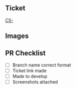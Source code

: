 ## Ticket

[CS-](https://canddi.atlassian.net/browse/CS-)

## Images



## PR Checklist

- [ ] Branch name correct format
- [ ] Ticket link made
- [ ] Made to develop
- [ ] Screenshots attached
